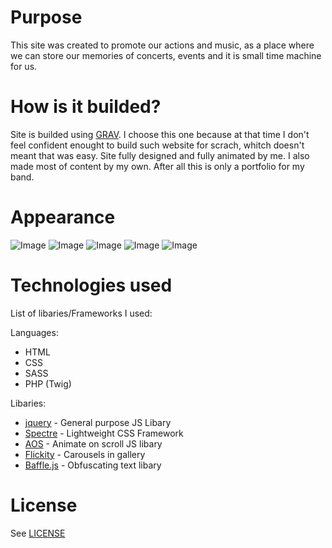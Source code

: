 # Purpose

This site was created to promote our actions and music, as a place where we can store our memories of concerts, events and it is small time machine for us.

# How is it builded?

Site is builded using [GRAV](https://getgrav.org). I choose this one because at that time I don't feel confident enought to build such website for scrach, whitch doesn't meant that was easy. Site fully designed and fully animated by me. I also made most of content by my own. After all this is only a portfolio for my band.

# Appearance
![Image](https://i.imgur.com/i2kiY7S.png)
![Image](https://i.imgur.com/VHxhkwU.png)
![Image](https://i.imgur.com/778syEj.png)
![Image](https://i.imgur.com/79jp0e2.png)
![Image](https://i.imgur.com/ZfcU5Ci.png)

# Technologies used

List of libaries/Frameworks I used:

Languages:
- HTML
- CSS
- SASS
- PHP (Twig)

Libaries:
- [jquery](https://jquery.com) - General purpose JS Libary
- [Spectre](https://picturepan2.github.io/spectre/index.html) - Lightweight CSS Framework
- [AOS](https://michalsnik.github.io/aos/) - Animate on scroll JS libary
- [Flickity](https://flickity.metafizzy.co) - Carousels in gallery
- [Baffle.js](https://camwiegert.github.io/baffle/#demo) - Obfuscating text libary 



# License
See [LICENSE](LICENSE.txt)

